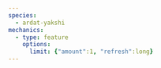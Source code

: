 ```yaml
---
species:
  - ardat-yakshi
mechanics:
  - type: feature
    options:
      limit: {"amount":1, "refresh":long}
---
```


